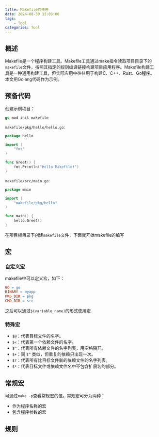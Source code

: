 ```yaml
---
title: Makefile的使用
date: 2024-08-30 13:09:00
tags: 
    - Tool
categories: Tool
---
```


## 概述

Makefile是一个程序构建工具。Makefile工具通过make指令读取项目目录下的`makefile`文件，按照其指定的规则编译链接构建项目应用程序。Makefile构建工具是一种通用构建工具，但实际应用中往往用于构建C、C++、Rust、Go程序。本文用Golang代码作为示例。

## 预备代码

创建示例项目：

```go
go mod init makefile
```

`makefile/pkg/hello/hello.go`:

```go
package hello

import (
	"fmt"
)

func Greet() {
	fmt.Println("Hello Makefile!")
}
```

`makefile/src/main.go`:

```go
package main

import (
	"makefile/pkg/hello"
)

func main() {
	hello.Greet()
}
```

在项目根目录下创建`makefile`文件，下面就开始makefile的编写

## 宏

### 自定义宏

makefile中可以定义宏，如下：

```makefile
GO = go
BINARY = myapp
PKG_DIR = pkg
CMD_DIR = src
```

之后可以通过`$(variable_name)`的形式使用宏

### 特殊宏

- `$@`：代表目标文件的名字。
- `$<`：代表第一个依赖文件的名字。
- `$^`：代表所有依赖文件的名字列表，用空格隔开。
- `$+`：同 `$^` 类似，但重复的依赖只出现一次。
- `$?`：代表所有比目标文件新的依赖文件的名字列表。
- `$*`：代表目标文件或依赖文件名中不包含扩展名的部分。

## 常规宏

可通过`make -p`查看常规宏的值。常规宏可分为两种：

- 作为程序名称的宏
- 包含程序参数的宏

## 规则

